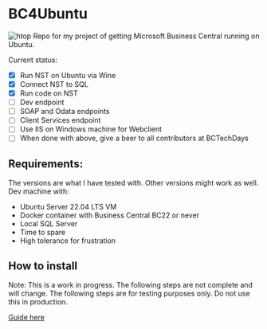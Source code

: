 # BC4Ubuntu
![htop](https://user-images.githubusercontent.com/3491765/219025165-7099dc7e-fac7-4f83-a6d4-f83e67472161.png)
Repo for my project of getting Microsoft Business Central running on Ubuntu.

Current status: 
- [x] Run NST on Ubuntu via Wine
- [x] Connect NST to SQL
- [x] Run code on NST
- [ ] Dev endpoint
- [ ] SOAP and Odata endpoints
- [ ] Client Services endpoint
- [ ] Use IIS on Windows machine for Webclient
- [ ] When done with above, give a beer to all contributors at BCTechDays

## Requirements:
The versions are what I have tested with. Other versions might work as well.
Dev machine with:
- Ubuntu Server 22.04 LTS VM
- Docker container with Business Central BC22 or never
- Local SQL Server
- Time to spare
- High tolerance for frustration

## How to install
Note: This is a work in progress. The following steps are not complete and will change. The following steps are for testing purposes only. Do not use this in production.

[Guide here](../main/HOW%20TO.md)
